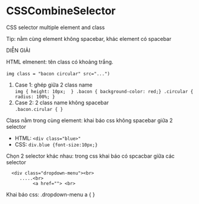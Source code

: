 # CSSCombineSelector

CSS selector multiple element and class<br>

Tip: nằm cùng element không spacebar, khác element có spacebar<br>

DIỄN GIẢI	

HTML elmenent: tên class có khoảng trắng.<br>	
```img class = "bacon circular" src="...")```<br>

1. Case 1: ghép giữa 2 class name <br>
		```
		img { height: 10px;  }
		.bacon { background-color: red;}
		.circular {  radius: 100%; }
		```
2. Case 2: 2 class name không spacebar <br>
		```.bacon.cirular { }```<br>

Class nằm trong cùng element: khai báo css không spacebar giữa 2 selector<br>	
- HTML: ```<div class="blue>"```<br>	
- CSS: ```div.blue {font-size:10px;}```<br>

Chọn 2 selector khác nhau: trong css khai báo có spcacbar giữa các selector	<br>
```
  <div class="dropdown-menu"><br>
	 .....<br>
	      <a href=""> <br>
```
Khai báo css: 	.dropdown-menu a {  }
